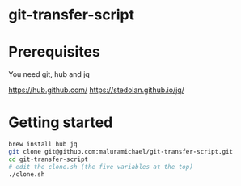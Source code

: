git-transfer-script
===================

# Prerequisites
You need git, hub and jq

https://hub.github.com/
https://stedolan.github.io/jq/

# Getting started
```sh
brew install hub jq
git clone git@github.com:maluramichael/git-transfer-script.git
cd git-transfer-script
# edit the clone.sh (the five variables at the top)
./clone.sh
```
